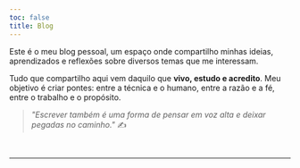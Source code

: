```yaml
---
toc: false
title: Blog
---
```


Este é o meu blog pessoal, um espaço onde compartilho minhas ideias, aprendizados e reflexões sobre diversos temas que me interessam.

Tudo que compartilho aqui vem daquilo que **vivo, estudo e acredito**. Meu objetivo é criar pontes: entre a técnica e o humano, entre a razão e a fé, entre o trabalho e o propósito.

> _"Escrever também é uma forma de pensar em voz alta e deixar pegadas no caminho."_ ✍️

<br>

---
